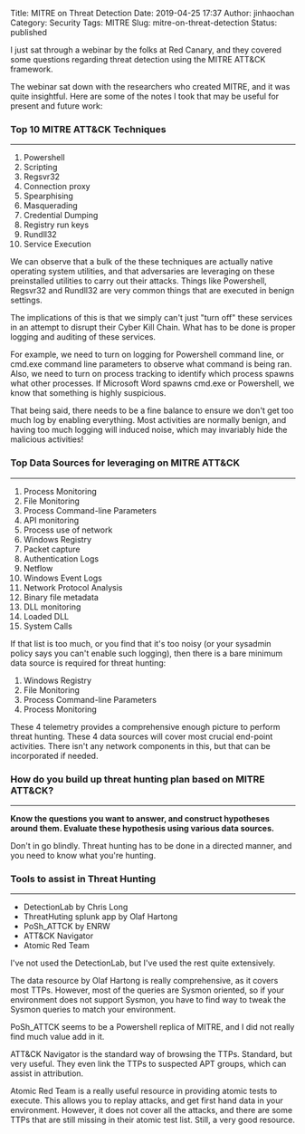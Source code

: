 Title: MITRE on Threat Detection
Date: 2019-04-25 17:37
Author: jinhaochan
Category: Security
Tags: MITRE
Slug: mitre-on-threat-detection
Status: published

<!-- wp:paragraph -->

I just sat through a webinar by the folks at Red Canary, and they covered some questions regarding threat detection using the MITRE ATT&CK framework.

<!-- /wp:paragraph -->

<!-- wp:paragraph -->

The webinar sat down with the researchers who created MITRE, and it was quite insightful. Here are some of the notes I took that may be useful for present and future work:

<!-- /wp:paragraph -->

<!-- wp:heading {"level":3} -->

### Top 10 MITRE ATT&CK Techniques

<!-- /wp:heading -->

<!-- wp:separator -->

------------------------------------------------------------------------

<!-- /wp:separator -->

</p>
<!-- wp:list {"ordered":true} -->

1.  Powershell
2.  Scripting
3.  Regsvr32
4.  Connection proxy
5.  Spearphising
6.  Masquerading
7.  Credential Dumping
8.  Registry run keys
9.  Rundll32
10. Service Execution

<!-- /wp:list -->

<!-- wp:paragraph -->

We can observe that a bulk of the these techniques are actually native operating system utilities, and that adversaries are leveraging on these preinstalled utilities to carry out their attacks. Things like Powershell, Regsvr32 and Rundll32 are very common things that are executed in benign settings.

<!-- /wp:paragraph -->

<!-- wp:paragraph -->

The implications of this is that we simply can't just "turn off" these services in an attempt to disrupt their Cyber Kill Chain. What has to be done is proper logging and auditing of these services.

<!-- /wp:paragraph -->

<!-- wp:paragraph -->

For example, we need to turn on logging for Powershell command line, or cmd.exe command line parameters to observe what command is being ran. Also, we need to turn on process tracking to identify which process spawns what other processes. If Microsoft Word spawns cmd.exe or Powershell, we know that something is highly suspicious.

<!-- /wp:paragraph -->

<!-- wp:paragraph -->

That being said, there needs to be a fine balance to ensure we don't get too much log by enabling everything. Most activities are normally benign, and having too much logging will induced noise, which may invariably hide the malicious activities!

<!-- /wp:paragraph -->

<!-- wp:heading {"level":3} -->

### Top Data Sources for leveraging on MITRE ATT&CK  

<!-- /wp:heading -->

<!-- wp:separator -->

------------------------------------------------------------------------

<!-- /wp:separator -->

</p>
<!-- wp:list {"ordered":true} -->

1.  Process Monitoring
2.  File Monitoring
3.  Process Command-line Parameters
4.  API monitoring
5.  Process use of network
6.  Windows Registry
7.  Packet capture
8.  Authentication Logs
9.  Netflow
10. Windows Event Logs
11. Network Protocol Analysis
12. Binary file metadata
13. DLL monitoring
14. Loaded DLL
15. System Calls

<!-- /wp:list -->

<!-- wp:paragraph -->

If that list is too much, or you find that it's too noisy (or your sysadmin policy says you can't enable such logging), then there is a bare minimum data source is required for threat hunting:

<!-- /wp:paragraph -->

<!-- wp:list {"ordered":true} -->

1.  Windows Registry
2.  File Monitoring
3.  Process Command-line Parameters
4.  Process Monitoring

<!-- /wp:list -->

<!-- wp:paragraph -->

These 4 telemetry provides a comprehensive enough picture to perform threat hunting. These 4 data sources will cover most crucial end-point activities. There isn't any network components in this, but that can be incorporated if needed.

<!-- /wp:paragraph -->

<!-- wp:heading {"level":3} -->

### **How do you build up threat hunting plan based on MITRE ATT&CK?**

<!-- /wp:heading -->

<!-- wp:separator -->

------------------------------------------------------------------------

<!-- /wp:separator -->

</p>
<!-- wp:paragraph -->

**Know the questions you want to answer, and construct hypotheses around them. Evaluate these hypothesis using various data sources.**

<!-- /wp:paragraph -->

<!-- wp:paragraph -->

Don't in go blindly. Threat hunting has to be done in a directed manner, and you need to know what you're hunting.

<!-- /wp:paragraph -->

<!-- wp:heading {"level":3} -->

### Tools to assist in Threat Hunting

<!-- /wp:heading -->

<!-- wp:separator -->

------------------------------------------------------------------------

<!-- /wp:separator -->

</p>
<!-- wp:list -->

-   DetectionLab by Chris Long
-   ThreatHuting splunk app by Olaf Hartong
-   PoSh\_ATTCK by ENRW
-   ATT&CK Navigator
-   Atomic Red Team

<!-- /wp:list -->

<!-- wp:paragraph -->

I've not used the DetectionLab, but I've used the rest quite extensively.

<!-- /wp:paragraph -->

<!-- wp:paragraph -->

The data resource by Olaf Hartong is really comprehensive, as it covers most TTPs. However, most of the queries are Sysmon oriented, so if your environment does not support Sysmon, you have to find way to tweak the Sysmon queries to match your environment.

<!-- /wp:paragraph -->

<!-- wp:paragraph -->

PoSh\_ATTCK seems to be a Powershell replica of MITRE, and I did not really find much value add in it.

<!-- /wp:paragraph -->

<!-- wp:paragraph -->

ATT&CK Navigator is the standard way of browsing the TTPs. Standard, but very useful. They even link the TTPs to suspected APT groups, which can assist in attribution.

<!-- /wp:paragraph -->

<!-- wp:paragraph -->

Atomic Red Team is a really useful resource in providing atomic tests to execute. This allows you to replay attacks, and get first hand data in your environment. However, it does not cover all the attacks, and there are some TTPs that are still missing in their atomic test list. Still, a very good resource.  

<!-- /wp:paragraph -->
